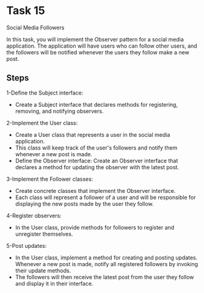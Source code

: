 # Task 15

Social Media Followers

In this task, you will implement the Observer pattern for a social media application. The application will have users who can follow other users, and the followers will be notified whenever the users they follow make a new post.


## Steps

1-Define the Subject interface: 

* Create a Subject interface that declares methods for registering, removing, and notifying observers.

2-Implement the User class: 

* Create a User class that represents a user in the social media application. 
* This class will keep track of the user's followers and notify them whenever a new post is made.
* Define the Observer interface: Create an Observer interface that declares a method for updating the observer with the latest post.

3-Implement the Follower classes: 

* Create concrete classes that implement the Observer interface. 
* Each class will represent a follower of a user and will be responsible for displaying the new posts made by the user they follow.

4-Register observers: 

* In the User class, provide methods for followers to register and unregister themselves.

5-Post updates: 

* In the User class, implement a method for creating and posting updates. 
Whenever a new post is made, notify all registered followers by invoking their update methods. 
* The followers will then receive the latest post from the user they follow and display it in their interface.

